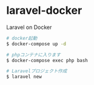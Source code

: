 # laravel-docker
Laravel on Docker

```bash
# docker起動
$ docker-compose up -d

# phpコンテナに入ります
$ docker-compose exec php bash

# Laravelプロジェクト作成
$ laravel new
```
